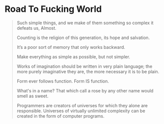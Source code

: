 # Road To Fucking World

> Such simple things, and we make of them something so complex it defeats us, Almost.
>
> Counting is the religion of this generation, its hope and salvation.
>
> It’s a poor sort of memory that only works backward.
>
> Make everything as simple as possible, but not simpler.
>
> Works of imagination should be written in very plain language; the more purely imaginative they are, the more necessary it is to be plain.
>
> Form ever follows function.
> Form IS function.
>
> What's in a name? That which call a rose by any other name would smell as sweet.
>
> Programmers are creators of universes for which they alone are responsible. Universes of virtually unlimited complexity can be created in the form of computer programs.
